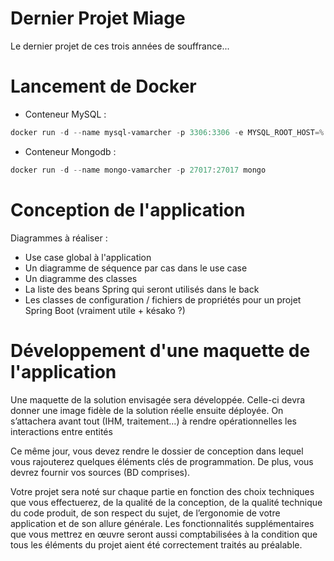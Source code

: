 # Dernier Projet Miage
Le dernier projet de ces trois années de souffrance...

# Lancement de Docker

- Conteneur MySQL : 
```powershell
docker run -d --name mysql-vamarcher -p 3306:3306 -e MYSQL_ROOT_HOST=% -e MYSQL_ROOT_PASSWORD=azerty -e MYSQL_DATABASE=vamacherusers -e MYSQL_USER=VaMarcher_admin -e MYSQL_PASSWORD=azerty mysql
```

- Conteneur Mongodb : 
```powershell
docker run -d --name mongo-vamarcher -p 27017:27017 mongo
```

# Conception de l'application
Diagrammes à réaliser : 
- Use case global à l'application
- Un diagramme de séquence par cas dans le use case
- Un diagramme des classes
- La liste des beans Spring qui seront utilisés dans le back
- Les classes de configuration / fichiers de propriétés pour un projet Spring Boot (vraiment utile + késako ?)

# Développement d'une maquette de l'application
Une maquette de la solution envisagée sera développée.
Celle-ci devra donner une image fidèle de la solution réelle ensuite déployée. 
On s’attachera avant tout (IHM, traitement…) à rendre opérationnelles les interactions entre entités

Ce même jour, vous devez rendre le dossier de conception dans lequel vous rajouterez quelques éléments clés de programmation.
De plus, vous devrez fournir vos sources (BD comprises).  
 
Votre projet sera noté sur chaque partie en fonction des choix techniques que vous effectuerez, de la qualité de la conception, 
de la qualité technique du code produit, de son respect du sujet, de l’ergonomie de votre application et de son allure générale.
Les fonctionnalités supplémentaires que vous mettrez en œuvre seront aussi comptabilisées à la condition que tous les éléments 
du projet aient été correctement traités au préalable. 
